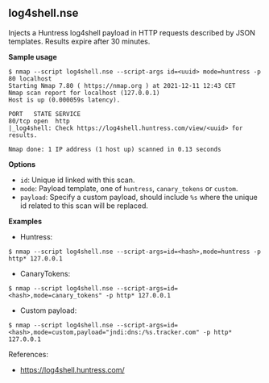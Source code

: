 ## log4shell.nse
Injects a Huntress log4shell payload in HTTP requests described by JSON templates.
Results expire after 30 minutes.

**Sample usage**
```
$ nmap --script log4shell.nse --script-args id=<uuid> mode=huntress -p 80 localhost
Starting Nmap 7.80 ( https://nmap.org ) at 2021-12-11 12:43 CET
Nmap scan report for localhost (127.0.0.1)
Host is up (0.000059s latency).

PORT   STATE SERVICE
80/tcp open  http
|_log4shell: Check https://log4shell.huntress.com/view/<uuid> for results.

Nmap done: 1 IP address (1 host up) scanned in 0.13 seconds
```

**Options**
* `id`: Unique id linked with this scan.
* `mode`: Payload template, one of `huntress`, `canary_tokens` or `custom`.
* `payload`: Specify a custom payload, should include `%s` where the unique id related to this scan will be replaced.


**Examples**

* Huntress:
```
$ nmap --script log4shell.nse --script-args=id=<hash>,mode=huntress -p http* 127.0.0.1
```

* CanaryTokens:
```
$ nmap --script log4shell.nse --script-args=id=<hash>,mode=canary_tokens" -p http* 127.0.0.1
```

* Custom payload:
```
$ nmap --script log4shell.nse --script-args=id=<hash>,mode=custom,payload="jndi:dns:/%s.tracker.com" -p http* 127.0.0.1
```

References:
- https://log4shell.huntress.com/
